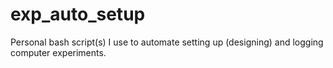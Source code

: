 # exp_auto_setup
Personal bash script(s) I use to automate setting up (designing) and logging computer experiments.
